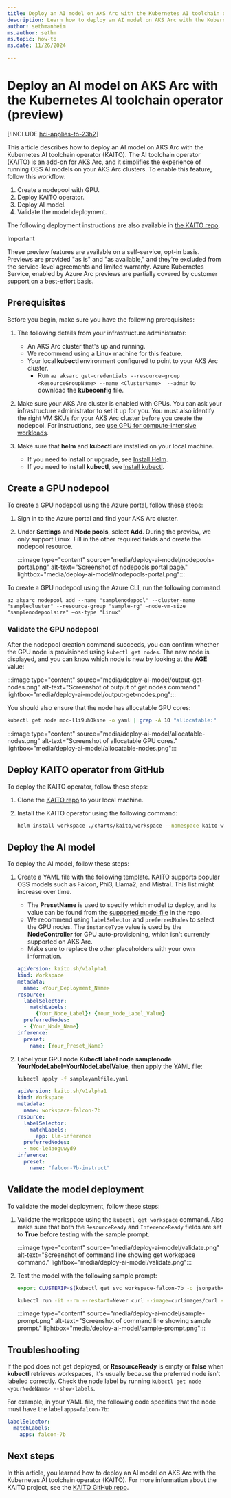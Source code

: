 ```yaml
---
title: Deploy an AI model on AKS Arc with the Kubernetes AI toolchain operator (preview)
description: Learn how to deploy an AI model on AKS Arc with the Kubernetes AI toolchain operator (KAITO).
author: sethmanheim
ms.author: sethm
ms.topic: how-to
ms.date: 11/26/2024

---
```


# Deploy an AI model on AKS Arc with the Kubernetes AI toolchain operator (preview)

[!INCLUDE [hci-applies-to-23h2](includes/hci-applies-to-23h2.md)]

This article describes how to deploy an AI model on AKS Arc with the Kubernetes AI toolchain operator (KAITO). The AI toolchain operator (KAITO) is an add-on for AKS Arc, and it simplifies the experience of running OSS AI models on your AKS Arc clusters. To enable this feature, follow this workflow:

1. Create a nodepool with GPU.
1. Deploy KAITO operator.
1. Deploy AI model.
1. Validate the model deployment.

The following deployment instructions are also available in [the KAITO repo](https://github.com/kaito-project/kaito/blob/main/docs/How-to-use-kaito-in-aks-arc.md).

> [!IMPORTANT]
> These preview features are available on a self-service, opt-in basis. Previews are provided "as is" and "as available," and they're excluded from the service-level agreements and limited warranty. Azure Kubernetes Service, enabled by Azure Arc previews are partially covered by customer support on a best-effort basis.

## Prerequisites

Before you begin, make sure you have the following prerequisites:

1. The following details from your infrastructure administrator:

   - An AKS Arc cluster that's up and running.
   - We recommend using a Linux machine for this feature.
   - Your local **kubectl** environment configured to point to your AKS Arc cluster.
     - Run `az aksarc get-credentials --resource-group <ResourceGroupName> --name <ClusterName>  --admin` to download the **kubeconfig** file.

1. Make sure your AKS Arc cluster is enabled with GPUs. You can ask your infrastructure administrator to set it up for you. You must also identify the right VM SKUs for your AKS Arc cluster before you create the nodepool. For instructions, see [use GPU for compute-intensive workloads](deploy-gpu-node-pool.md).
1. Make sure that **helm** and **kubectl** are installed on your local machine.

   - If you need to install or upgrade, see [Install Helm](https://helm.sh/docs/intro/install/).
   - If you need to install **kubectl**, see [Install kubectl](https://kubernetes.io/docs/tasks/tools/install-kubectl/).

## Create a GPU nodepool

To create a GPU nodepool using the Azure portal, follow these steps:

1. Sign in to the Azure portal and find your AKS Arc cluster.
1. Under **Settings** and **Node pools**, select **Add**. During the preview, we only support Linux. Fill in the other required fields and create the nodepool resource.

   :::image type="content" source="media/deploy-ai-model/nodepools-portal.png" alt-text="Screenshot of nodepools portal page." lightbox="media/deploy-ai-model/nodepools-portal.png":::

To create a GPU nodepool using the Azure CLI, run the following command:

```azurecli
az aksarc nodepool add --name "samplenodepool" --cluster-name "samplecluster" --resource-group "sample-rg" –node-vm-size "samplenodepoolsize" –os-type "Linux"
```

### Validate the GPU nodepool

After the nodepool creation command succeeds, you can confirm whether the GPU node is provisioned using `kubectl get nodes`. The new node is displayed, and you can know which node is new by looking at the **AGE** value:

:::image type="content" source="media/deploy-ai-model/output-get-nodes.png" alt-text="Screenshot of output of get nodes command." lightbox="media/deploy-ai-model/output-get-nodes.png":::

You should also ensure that the node has allocatable GPU cores:

```bash
kubectl get node moc-l1i9uh0ksne -o yaml | grep -A 10 "allocatable:"
```

:::image type="content" source="media/deploy-ai-model/allocatable-nodes.png" alt-text="Screenshot of allocatable GPU cores." lightbox="media/deploy-ai-model/allocatable-nodes.png":::

## Deploy KAITO operator from GitHub

To deploy the KAITO operator, follow these steps:

1. Clone the [KAITO repo](https://github.com/Azure/kaito.git) to your local machine.
1. Install the KAITO operator using the following command:

   ```bash
   helm install workspace ./charts/kaito/workspace --namespace kaito-workspace --create-namespace
   ```

## Deploy the AI model

To deploy the AI model, follow these steps:

1. Create a YAML file with the following template. KAITO supports popular OSS models such as Falcon, Phi3, Llama2, and Mistral. This list might increase over time.

   - The **PresetName** is used to specify which model to deploy, and its value can be found from the [supported model file](https://github.com/Azure/kaito/blob/main/presets/models/supported_models.yaml) in the repo.
   - We recommend using `labelSelector` and `preferredNodes` to select the GPU nodes. The `instanceType` value is used by the **NodeController** for GPU auto-provisioning, which isn't currently supported on AKS Arc.
   - Make sure to replace the other placeholders with your own information.

   ```yaml
   apiVersion: kaito.sh/v1alpha1
   kind: Workspace
   metadata:
     name: <Your_Deployment_Name>
   resource:
     labelSelector:
       matchLabels:
         {Your_Node_Label}: {Your_Node_Label_Value}
     preferredNodes:
     - {Your_Node_Name}
   inference:
     preset:
       name: {Your_Preset_Name}
   ```

1. Label your GPU node **Kubectl label node samplenode YourNodeLabel=YourNodeLabelValue**, then apply the YAML file:

   ```bash
   kubectl apply -f sampleyamlfile.yaml
   ```

   ```yaml
   apiVersion: kaito.sh/v1alpha1
   kind: Workspace
   metadata:
     name: workspace-falcon-7b
   resource:
     labelSelector:
       matchLabels:
         app: llm-inference
     preferredNodes:
     - moc-le4aoguwyd9
   inference:
     preset:
       name: "falcon-7b-instruct"
   ```

## Validate the model deployment

To validate the model deployment, follow these steps:

1. Validate the workspace using the `kubectl get workspace` command. Also make sure that both the `ResourceReady` and `InferenceReady` fields are set to **True** before testing with the sample prompt.

   :::image type="content" source="media/deploy-ai-model/validate.png" alt-text="Screenshot of command line showing get workspace command." lightbox="media/deploy-ai-model/validate.png":::

1. Test the model with the following sample prompt:

   ```bash
   export CLUSTERIP=$(kubectl get svc workspace-falcon-7b -o jsonpath="{.spec.clusterIPs[0]}") 

   kubectl run -it --rm --restart=Never curl --image=curlimages/curl -- curl -X POST http://$CLUSTERIP/chat -H "accept: application/json" -H "Content-Type: application/json" -d "{\"prompt\":\"<sample_prompt>\"}"
   ```

   :::image type="content" source="media/deploy-ai-model/sample-prompt.png" alt-text="Screenshot of command line showing sample prompt." lightbox="media/deploy-ai-model/sample-prompt.png":::

## Troubleshooting

If the pod does not get deployed, or **ResourceReady** is empty or **false** when **kubectl** retrieves workspaces, it's usually because the preferred node isn't labeled correctly. Check the node label by running `kubectl get node <yourNodeName> --show-labels`.

For example, in your YAML file, the following code specifies that the node must have the label `apps=falcon-7b`:

```yaml
labelSelector:
  matchLabels:
    apps: falcon-7b
```

## Next steps

In this article, you learned how to deploy an AI model on AKS Arc with the Kubernetes AI toolchain operator (KAITO). For more information about the KAITO project, see the [KAITO GitHub repo](https://github.com/kaito-project/kaito).
